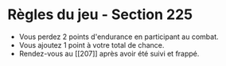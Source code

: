 # Règles du jeu - Section 225

- Vous perdez 2 points d'endurance en participant au combat.
- Vous ajoutez 1 point à votre total de chance.
- Rendez-vous au [[207]] après avoir été suivi et frappé.